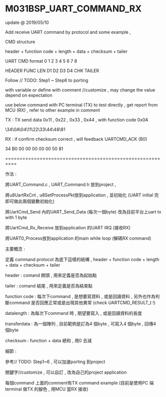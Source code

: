 # M031BSP_UART_COMMAND_RX

update @ 2019/05/10

Add receive UART command by protocol and some example ,

CMD structure

header + function code + length + data + checksum + tailer

UART CMD format 0 1 2 3 4 5 6 7	8

HEADER FUNC LEN D1 D2 D3 D4	CHK TAILER

Follow // TODO: Step1 ~ Step6 to porting

with variable or define with comment //customize , may change the value depend on expectation

use below command with PC terminal (TX) to test directly , get report from MCU (RX) , refer to other example in comment

TX : TX send data 0x11 , 0x22 , 0x33 , 0x44 , with function code 0x0A

\34\0A\04\11\22\33\44\48\81

RX : if confirm checksum correct , will feedback UARTCMD_ACK (B0)

34 B0 00 00 00 00 00 50 81

==========================================================

作法 :

將UART_Command.c , UART_Command.h 放到project ,

將u8UartRxCnt , u8SetProcessPkt放到application , 並初始化 (UART initial 完即可做此兩個變數初始化)

將UartCmd_Send 內的UART_Send_Data (每次一個byte) 改為目前平台上uart tx with 1 byte

將UartCmd_Rx_Receive 放到application 的UART IRQ (接收RX)

將UART0_Process放到application 的main while loop (解碼RX command)

主要概念 :

定義 command protocol 為底下這樣的結構 , header + function code + length + data + checksum + tailer

header : comand 開頭 , 用來定義是否為起始點

tailer : comand 結尾 , 用來定義是否為結束點

function code : 每次下command , 是想要寫資料 , 或是回讀資料 , 另外也作為判斷command 是否回應正常或是出現其他異常 (check UARTCMD_RESULT_t !)

datalength : 為每次下command 時 , 期望要寫入 , 或是回讀資料的長度

transferdata : 為一個陣列 , 目前範例是訂為4 個byte , 可寫入4 個byte , 回傳4 個byte

checksum : function + data 總和 , 用0 去減

細節 :

參考// TODO: Step1~6 , 可以加速porting 到project

關鍵字//customize , 可以自訂 , 改為自己的project application

每個command 上面的comment有TX command example (目前是使用PC 端terminal 做TX 的腳色 , 用MCU 當RX 接收)
